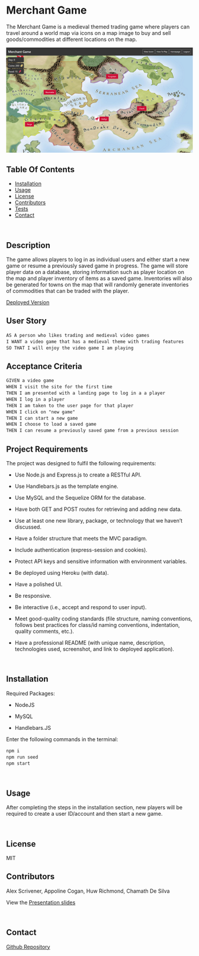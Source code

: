 # Merchant Game

The Merchant Game is a medieval themed trading game where players can travel around a world map via icons on a map image to buy and sell goods/commodities at different locations on the map.

![Preview Image](./public/images/screenshot.png?raw=true "Preview Image")

## Table Of Contents
- [Installation](#installation)
- [Usage](#usage)
- [License](#license)
- [Contributors](#contributors)
- [Tests](#tests)
- [Contact](#contact)

<br/>

## Description

The game allows players to log in as individual users and either start a new game or resume a previously saved game in progress. The game will store player data on a database, storing information such as player location on the map and player inventory of items as a saved game. Inventories will also be generated for towns on the map that will randomly generate inventories of commodities that can be traded with the player.

[Deployed Version](https://ascrivener-merchant-game.herokuapp.com)

## User Story

```md
AS A person who likes trading and medieval video games
I WANT a video game that has a medieval theme with trading features
SO THAT I will enjoy the video game I am playing
```

## Acceptance Criteria

```md
GIVEN a video game
WHEN I visit the site for the first time
THEN I am presented with a landing page to log in a a player
WHEN I log in a player
THEN I am taken to the user page for that player
WHEN I click on "new game"
THEN I can start a new game
WHEN I choose to load a saved game
THEN I can resume a previously saved game from a previous session
```

## Project Requirements

The project was designed to fulfil the following requirements:

* Use Node.js and Express.js to create a RESTful API.

* Use Handlebars.js as the template engine.

* Use MySQL and the Sequelize ORM for the database.

* Have both GET and POST routes for retrieving and adding new data.

* Use at least one new library, package, or technology that we haven’t discussed.

* Have a folder structure that meets the MVC paradigm.

* Include authentication (express-session and cookies).

* Protect API keys and sensitive information with environment variables.

* Be deployed using Heroku (with data).

* Have a polished UI.

* Be responsive.

* Be interactive (i.e., accept and respond to user input).

* Meet good-quality coding standards (file structure, naming conventions, follows best practices for class/id naming conventions, indentation, quality comments, etc.).

* Have a professional README (with unique name, description, technologies used, screenshot, and link to deployed application).

<br/>

## Installation

Required Packages:

* NodeJS

* MySQL

* Handlebars.JS

Enter the following commands in the terminal:

```md
npm i
npm run seed
npm start
```
<br/>

## Usage

After completing the steps in the installation section, new players will be required to create a user ID/account and then start a new game.

<br/>

## License

MIT
<br/>

## Contributors
Alex Scrivener, Appoline Cogan, Huw Richmond, Chamath De Silva

View the [Presentation slides](https://docs.google.com/presentation/d/1FsnH6WcCx5L4SBj87xBRRjMUimduqcfGt-27REr1_aU/edit?usp=sharing)

<br/>

## Contact

[Github Repository](https://github.com/Wombattree/MerchantGame)
